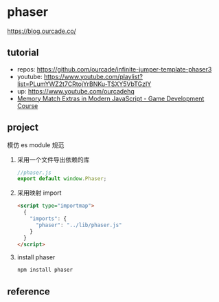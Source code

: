 # phaser

https://blog.ourcade.co/

## tutorial

- repos: https://github.com/ourcade/infinite-jumper-template-phaser3
- youtube: https://www.youtube.com/playlist?list=PLumYWZ2t7CRtojYrBNKu-TSXY5VbTGzIY
- up: https://www.youtube.com/ourcadehq
- [Memory Match Extras in Modern JavaScript - Game Development Course](https://ourcade.gumroad.com/l/moEDH)

## project

模仿 es module 规范

1. 采用一个文件导出依赖的库

   ```js
   //phaser.js
   export default window.Phaser;
   ```

2. 采用映射 import

   ```html
   <script type="importmap">
     {
       "imports": {
         "phaser": "../lib/phaser.js"
       }
     }
   </script>
   ```

3. install phaser

   ```bash
   npm install phaser
   ```

## reference
